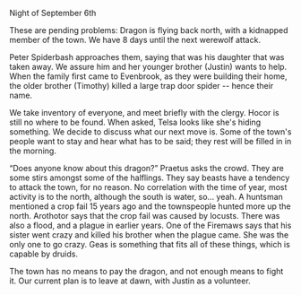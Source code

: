 Night of September 6th

These are pending problems:
Dragon is flying back north, with a kidnapped member of the town.
We have 8 days until the next werewolf attack.

Peter Spiderbash approaches them, saying that was his daughter that was taken away. We assure him and her younger brother (Justin) wants to help. When the family first came to Evenbrook, as they were building their home, the older brother (Timothy) killed a large trap door spider -- hence their name.

We take inventory of everyone, and meet briefly with the clergy. Hocor is still no where to be found. When asked, Telsa looks like she's hiding something. We decide to discuss what our next move is. Some of the town's people want to stay and hear what has to be said; they rest will be filled in in the morning.

“Does anyone know about this dragon?” Praetus asks the crowd. They are some stirs amongst some of the halflings. They say beasts have a tendency to attack the town, for no reason. No correlation with the time of year, most activity is to the north, although the south is water, so... yeah. A huntsman mentioned a crop fail 15 years ago and the townspeople hunted more up the north. Arothotor says that the crop fail was caused by locusts. There was also a flood, and a plague in earlier years. One of the Firemaws says that his sister went crazy and killed his brother when the plague came. She was the only one to go crazy. Geas is something that fits all of these things, which is capable by druids.

The town has no means to pay the dragon, and not enough means to fight it. Our current plan is to leave at dawn, with Justin as a volunteer.